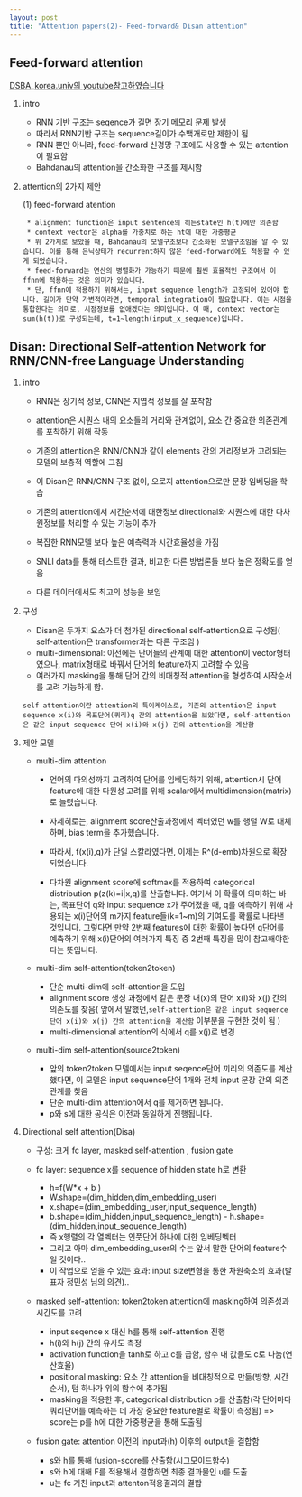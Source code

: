 ```yaml
---
layout: post
title: "Attention papers(2)- Feed-forward& Disan attention"
---
```


## Feed-forward attention

[DSBA_korea.univ의 youtube참고하였습니다](https://www.youtube.com/watch?v=sfh-G-9LhOU&list=PLetSlH8YjIfUuwVM3j9XQ3UQTrY2KhdO1&index=19)

1. intro
	
    * RNN 기반 구조는 seqence가 길면 장기 메모리 문제 발생
    * 따라서 RNN기반 구조는 sequence길이가 수백개로만 제한이 됨
    * RNN 뿐만 아니라, feed-forward 신경망 구조에도 사용할 수 있는 attention이 필요함
    * Bahdanau의 attention을 간소화한 구조를 제시함

2. attention의 2가지 제안

	(1) feed-forward atention
    
    	* alignment function은 input sentence의 히든state인 h(t)에만 의존함
    	* context vector은 alpha를 가중치로 하는 ht에 대한 가중평균
    	* 위 2가지로 보았을 때, Bahdanau의 모델구조보다 간소화된 모델구조임을 알 수 있습니다. 이를 통해 은닉상태가 recurrent하지 않은 feed-forward에도 적용할 수 있게 되었습니다.
    	* feed-forward는 연산의 병렬화가 가능하기 때문에 훨씬 효율적인 구조여서 이 ffnn에 적용하는 것은 의미가 있습니다.
    	* 단, ffnn에 적용하기 위해서는, input sequence length가 고정되어 있어야 합니다. 길이가 만약 가변적이라면, temporal integration이 필요합니다. 이는 시점을 통합한다는 의미로, 시점정보를 없애겠다는 의미입니다. 이 때, context vector는 sum(h(t))로 구성되는데, t=1~length(input_x_sequence)입니다.


## Disan: Directional Self-attention Network for RNN/CNN-free Language Understanding

1. intro

	* RNN은 장기적 정보, CNN은 지엽적 정보를 잘 포착함
	*  attention은 시퀀스 내의 요소들의 거리와 관계없이, 요소 간 중요한 의존관계를 포착하기 위해 작동
	*  기존의 attention은 RNN/CNN과 같이 elements 간의 거리정보가 고려되는 모델의 보충적 역할에 그침
	*  이 Disan은 RNN/CNN 구조 없이, 오로지 attention으로만 문장 임베딩을 학습
	*  기존의 attention에서 시간순서에 대한정보 directional와 시퀀스에 대한 다차원정보를 처리할 수 있는 기능이 추가 

	* 복잡한 RNN모델 보다 높은 예측력과 시간효율성을 가짐
	* SNLI data를 통해 테스트한 결과, 비교한 다른 방법론들 보다 높은 정확도를 얻음
	* 다른 데이터에서도 최고의 성능을 보임
	
2. 구성

	* Disan은 두가지 요소가 더 첨가된 directional self-attention으로 구성됨( self-attention은 transformer과는 다른 구조임 )
	- multi-dimensional: 이전에는 단어들의 관계에 대한 attention이 vector형태였으나, matrix형태로 바꿔서 단어의 feature까지 고려할 수 있음
	- 여러가지 masking을 통해 단어 간의 비대칭적 attention을 형성하여 시작순서를 고려 가능하게 함. 
	
	`self attention이란 attention의 특이케이스로, 기존의 attention은 input sequence x(i)와 목표단어(쿼리)q 간의 attention을 보았다면, self-attention은 같은 input sequence 단어 x(i)와 x(j) 간의 attention을 계산함`  
    
3. 제안 모델

	* multi-dim attention
		- 언어의 다의성까지 고려하여 단어를 임베딩하기 위해, attention시 단어 feature에 대한 다원성 고려를 위해 scalar에서 multidimension(matrix)로 늘렸습니다. 
        - 자세히로는, alignment score산출과정에서 벡터였던 w를 행렬 W로 대체하며, bias term을 추가했습니다.
        
        -  따라서, f(x(i),q)가 단일 스칼라였다면, 이제는 R^(d-emb)차원으로 확장되었습니다.
        -  다차원 alignment score에 softmax를 적용하여 categorical distribution p(z(k)=i|x,q)를 산출합니다. 여기서 이 확률이 의미하는 바는, 목표단어 q와 input sequence x가 주어졌을 때, q를 예측하기 위해 사용되는 x(i)단어의 m가지 feature들(k=1~m)의 기여도를 확률로 나타낸 것입니다.  그렇다면 만약 2번째 features에 대한 확률이 높다면 q단어를 예측하기 위해 x(i)단어의 여러가지 특징 중 2번째 특징을 많이 참고해야한다는 뜻입니다.

	* multi-dim self-attention(token2token)
	
    	-  단순 multi-dim에 self-attention을 도입
    	-  alignment score 생성 과정에서 같은 문장 내(x)의 단어 x(i)와 x(j) 간의 의존도를 찾음( 앞에서 말했던,`self-attention은 같은 input sequence 단어 x(i)와 x(j) 간의 attention을 계산함` 이부분을 구현한 것이 됨 )
    	-  multi-dimensional attention의 식에서 q를 x(j)로 변경
    	
    * multi-dim self-attention(source2token)
    
     	- 앞의 token2token 모델에서는 input seqence단어 끼리의 의존도를 계산했다면, 이 모델은 input sequence단어 1개와 전체 input 문장 간의 의존관계를 찾음
     	- 단순 multi-dim attention에서 q를 제거하면 됩니다.
     	- p와 s에 대한 공식은 이전과 동일하게 진행됩니다.

3. Directional self attention(Disa)

	* 구성: 크게 fc layer, masked self-attention , fusion gate
	* fc layer: sequence x를 sequence of hidden state h로 변환
		- h=f(W*x + b )
		-  W.shape=(dim_hidden,dim_embedding_user)
		- x.shape=(dim_embedding_user,input_sequence_length)
		-   b.shape=(dim_hidden,input_sequence_length)  		 - h.shape=(dim_hidden,input_sequence_length)
		-   즉 x행렬의 각 열벡터는 인풋단어 하나에 대한 임베딩벡터
		-   그리고 아마 dim_embedding_user의 수는 앞서 말한 단어의 feature수일 것이다..
		-   이 작업으로 얻을 수 있는 효과: input size변형을 통한 차원축소의 효과(발표자 정민성 님의 의견)..

	* masked self-attention: token2token attention에 masking하여 의존성과 시간도를 고려
		- input seqence x 대신 h를 통해 self-attention 진행
		- h(i)와 h(j) 간의 유사도 측정
		- activation function을 tanh로 하고 c를 곱함, 함수 내 값들도 c로 나눔(연산효율)
		- positional masking: 요소 간 attention을 비대칭적으로 만듦(방향, 시간순서), 텀 하나가 위의 함수에 추가됨 
		- masking을 적용한 후, categorical distribution p를 산출함(각 단어마다 쿼리단어를 예측하는 데 가장 중요한 feature별로 확률이 측정됨) => score는 p를 h에 대한 가중평균을 통해 도출됨
		
	* fusion gate: attention 이전의 input과(h) 이후의 output을 결합함
		- s와 h를 통해 fusion-score를 산출함(시그모이드함수)
		- s와 h에 대해 F를 적용해서 결합하면 최종 결과물인 u를 도출
		- u는 fc 거친 input과 attenton적용결과의 결합
